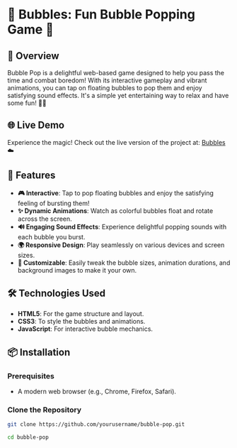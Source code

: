 # 🫧 Bubbles: Fun Bubble Popping Game 🎈

## 📖 Overview
Bubble Pop is a delightful web-based game designed to help you pass the time and combat boredom! With its interactive gameplay and vibrant animations, you can tap on floating bubbles to pop them and enjoy satisfying sound effects. It's a simple yet entertaining way to relax and have some fun! 🎉💖

## 🌐 Live Demo
Experience the magic! Check out the live version of the project at: [Bubbles]( https://anuwuzz.github.io/Bubbles/) ☁️

## 🚀 Features
- **🎮 Interactive**: Tap to pop floating bubbles and enjoy the satisfying feeling of bursting them!
- **✨ Dynamic Animations**: Watch as colorful bubbles float and rotate across the screen.
- **🔊 Engaging Sound Effects**: Experience delightful popping sounds with each bubble you burst.
- **🌍 Responsive Design**: Play seamlessly on various devices and screen sizes.
- **🎨 Customizable**: Easily tweak the bubble sizes, animation durations, and background images to make it your own.

## 🛠️ Technologies Used
- **HTML5**: For the game structure and layout.
- **CSS3**: To style the bubbles and animations.
- **JavaScript**: For interactive bubble mechanics.

## 📦 Installation
### Prerequisites
- A modern web browser (e.g., Chrome, Firefox, Safari).

### Clone the Repository
```bash
git clone https://github.com/yourusername/bubble-pop.git
```
```bash
cd bubble-pop
```
